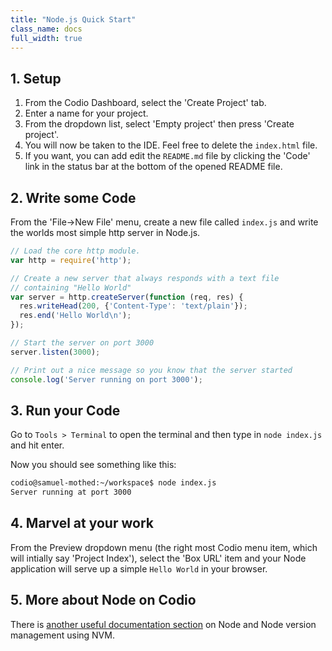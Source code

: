 ```yaml
---
title: "Node.js Quick Start"
class_name: docs
full_width: true
---
```


## 1. Setup
1. From the Codio Dashboard, select the 'Create Project' tab.
1. Enter a name for your project.
1. From the dropdown list, select 'Empty project' then press 'Create project'.
1. You will now be taken to the IDE. Feel free to delete the `index.html` file.
1. If you want, you can add edit the `README.md` file by clicking the 'Code' link in the status bar at the bottom of the opened README file.

## 2. Write some Code
From the 'File->New File' menu, create a new file called `index.js` and write the worlds most simple http server in Node.js.

```javascript
// Load the core http module.
var http = require('http');

// Create a new server that always responds with a text file
// containing "Hello World"
var server = http.createServer(function (req, res) {
  res.writeHead(200, {'Content-Type': 'text/plain'});
  res.end('Hello World\n');
});

// Start the server on port 3000
server.listen(3000);

// Print out a nice message so you know that the server started
console.log('Server running on port 3000');
```

## 3. Run your Code
Go to `Tools > Terminal` to open the terminal and then type in `node index.js` and hit enter. 

Now you should see something like this:

```bash
codio@samuel-mothed:~/workspace$ node index.js
Server running at port 3000
```

## 4. Marvel at your work
From the Preview dropdown menu (the right most Codio menu item, which will intially say 'Project Index'), select the 'Box URL' item and your Node application will serve up a simple `Hello World` in your browser.

## 5. More about Node on Codio
There is [another useful documentation section](/docs/specifics/node) on Node and Node version management using NVM.

